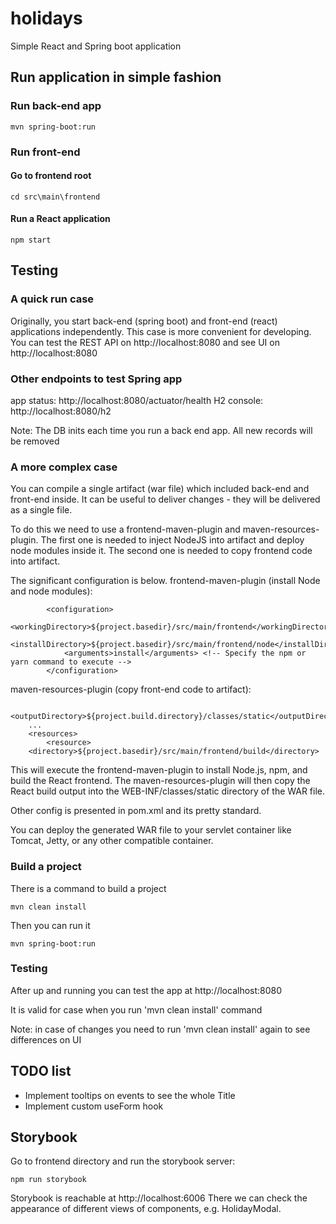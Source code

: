 # holidays
Simple React and Spring boot application

## Run application in simple fashion


### Run back-end app
```
mvn spring-boot:run
``` 

### Run front-end
#### Go to frontend root
``` 
cd src\main\frontend
``` 

#### Run a React application
```
npm start 
``` 



## Testing
### A quick run case
Originally, you start back-end (spring boot) and front-end (react) applications independently.
This case is more convenient for developing.
You can test the REST API on http://localhost:8080
and see UI on http://localhost:8080

### Other endpoints to test Spring app
app status: http://localhost:8080/actuator/health
H2 console: http://localhost:8080/h2

Note: The DB inits each time you run a back end app. All new records will be removed

### A more complex case
You can compile a single artifact (war file) which included back-end and front-end inside.
It can be useful to deliver changes - they will be delivered as a single file.

To do this we need to use a frontend-maven-plugin and maven-resources-plugin.
The first one is needed to inject NodeJS into artifact and deploy node modules inside it.
The second one is needed to copy frontend code into artifact.

The significant configuration is below.
frontend-maven-plugin (install Node and node modules):
```
		<configuration>
			<workingDirectory>${project.basedir}/src/main/frontend</workingDirectory>
			<installDirectory>${project.basedir}/src/main/frontend/node</installDirectory>
			<arguments>install</arguments> <!-- Specify the npm or yarn command to execute -->
		</configuration>
```
maven-resources-plugin (copy front-end code to artifact):
```
    <outputDirectory>${project.build.directory}/classes/static</outputDirectory>
    ...
    <resources>
		<resource>
	<directory>${project.basedir}/src/main/frontend/build</directory>
```
This will execute the frontend-maven-plugin to install Node.js, npm, and build the React frontend. 
The maven-resources-plugin will then copy the React build output into the WEB-INF/classes/static directory of the WAR file.

Other config is presented in pom.xml and its pretty standard.

You can deploy the generated WAR file to your servlet container like Tomcat, Jetty, or any other compatible container.

### Build a project
There is a command to build a project
```
mvn clean install
```

Then you can run it
```
mvn spring-boot:run
```

### Testing  
After up and running you can test the app at
http://localhost:8080

It is valid for case when you run 'mvn clean install' command

Note: in case of changes you need to run 'mvn clean install' again to see differences on UI

## TODO list 
* Implement tooltips on events to see the whole Title
* Implement custom useForm hook

## Storybook
Go to frontend directory and run the storybook server:
```
npm run storybook
```
Storybook is reachable at http://localhost:6006
There we can check the appearance of different views of components, e.g. HolidayModal. 
